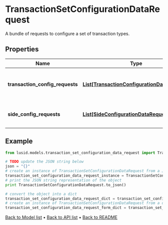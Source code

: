 # TransactionSetConfigurationDataRequest

A bundle of requests to configure a set of transaction types.

## Properties
Name | Type | Description | Notes
------------ | ------------- | ------------- | -------------
**transaction_config_requests** | [**List[TransactionConfigurationDataRequest]**](TransactionConfigurationDataRequest.md) | Collection of transaction type models | 
**side_config_requests** | [**List[SideConfigurationDataRequest]**](SideConfigurationDataRequest.md) | Collection of side definition requests. | [optional] 

## Example

```python
from lusid.models.transaction_set_configuration_data_request import TransactionSetConfigurationDataRequest

# TODO update the JSON string below
json = "{}"
# create an instance of TransactionSetConfigurationDataRequest from a JSON string
transaction_set_configuration_data_request_instance = TransactionSetConfigurationDataRequest.from_json(json)
# print the JSON string representation of the object
print TransactionSetConfigurationDataRequest.to_json()

# convert the object into a dict
transaction_set_configuration_data_request_dict = transaction_set_configuration_data_request_instance.to_dict()
# create an instance of TransactionSetConfigurationDataRequest from a dict
transaction_set_configuration_data_request_form_dict = transaction_set_configuration_data_request.from_dict(transaction_set_configuration_data_request_dict)
```
[Back to Model list](../README.md#documentation-for-models) &#8226; [Back to API list](../README.md#documentation-for-api-endpoints) &#8226; [Back to README](../README.md)


